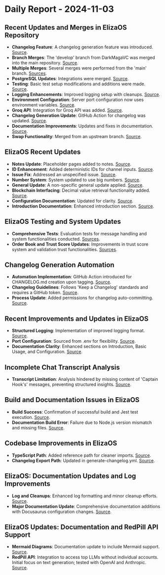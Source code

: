 # Daily Report - 2024-11-03

## Recent Updates and Merges in ElizaOS Repository

- **Changelog Feature**: A changelog generation feature was introduced. [Source](https://github.com/elizaOS/eliza/commit/d54813a2c63c97018aab3c4ed546a7ca1e5b43f9).
- **Branch Merges**: The 'develop' branch from DarkMagaVC was merged into the main repository. [Source](https://github.com/elizaOS/eliza/commit/a20e880c5b5cc8b54466992a63fb02fecd0d8cd5).
- **Multiple Merges**: Several merges were performed from the 'main' branch. [Sources](https://github.com/elizaOS/eliza/commit/940cfbbf3a4608053110443c342257cb24e2193b).
- **PostgreSQL Updates**: Integrations were merged. [Source](https://github.com/elizaOS/eliza/commit/bc4c482826618a7dcd2dab9b9b27b7738de69279).
- **Testing**: Basic test setup modifications and additions were made. [Source](https://github.com/elizaOS/eliza/commit/b00d1ea7c57295bc2fdacfea4b08e13e7d831206).
- **Logging Enhancements**: Improved logging setup with cleanups. [Source](https://github.com/elizaOS/eliza/commit/eda2b14dbab4f34d7be39d6e2916ec71172821da).
- **Environment Configuration**: Server port configuration now uses environment variables. [Source](https://github.com/elizaOS/eliza/commit/40dea4f79467058665d81a0e8dd50639a6d455d5).
- **Groq API**: Integration for Groq API was added. [Source](https://github.com/elizaOS/eliza/commit/aca0cdde6f5b57419568e92edea0d2031f704b37).
- **Changelog Generation Update**: GitHub Action for changelog was updated. [Source](https://github.com/elizaOS/eliza/commit/904770de5d13188d214d011738c7e856b29f94ca).
- **Documentation Improvements**: Updates and fixes in documentation. [Source](https://github.com/elizaOS/eliza/commit/423b2e78db7e1900a86b3dd327b44007d94ca70d).
- **Swap Functionality**: Merged from an upstream branch. [Source](https://github.com/elizaOS/eliza/commit/923ea7537bef303692eb8e6dbc972634888986f7).

## ElizaOS Recent Updates

- **Notes Update**: Placeholder pages added to notes. [Source](https://github.com/elizaOS/eliza/commit/0a8a9d02c5f94215c0bfb0ff9e49aef5b53fa1ab).
- **ID Enhancement**: Added deterministic IDs for channel inputs. [Source](https://github.com/elizaOS/eliza/commit/6f4549e6daa3b701e93b34190719786e374b4263).
- **Issue Fix**: Addressed an unspecified issue. [Source](https://github.com/elizaOS/eliza/commit/7e85609c07a7c5c6c96a224b455d658f30ae76a8).
- **Number System**: System updated to use big numbers. [Source](https://github.com/elizaOS/eliza/commit/50f3a4d9bd4b23ced8964cd96d30e0cd41acf4ef).
- **General Update**: A non-specific general update applied. [Source](https://github.com/elizaOS/eliza/commit/e4af25fbd64f64ff9387f48b1b39833727a4a05e).
- **Blockchain Interfacing**: Decimal value retrieval functionality added. [Source](https://github.com/elizaOS/eliza/commit/f8ffc4dd5bf93e8439cbb55c5e4ee2041194274c).
- **Configuration Documentation**: Updated for clarity. [Source](https://github.com/elizaOS/eliza/commit/ba312e6fa9427c4187784ca133078462fc64db77).
- **Introduction Documentation**: Enhanced introduction section. [Source](https://github.com/elizaOS/eliza/commit/e53fc97f88134010bf5dde76f414a2c7e0da9d2a).

## ElizaOS Testing and System Updates

- **Comprehensive Tests**: Evaluation tests for message handling and system functionalities conducted. [Sources](https://github.com/elizaOS/eliza/issues/191).
- **Order Book and Trust Score Updates**: Improvements in trust score system and validation trust functionalities. [Sources](https://github.com/elizaOS/eliza/commit/c988337e69ef26a2ff7be198dfeaabd5475bac33).

## Changelog Generation Automation

- **Automation Implementation**: GitHub Action introduced for CHANGELOG.md creation upon tagging. [Source](https://github.com/elizaOS/eliza/pull/182).
- **Changelog Guidelines**: Follows 'Keep a Changelog' standards and requires a GitHub token. [Source](https://github.com/elizaOS/eliza/issues/181).
- **Process Update**: Added permissions for changelog auto-committing. [Source](https://github.com/elizaOS/eliza/commit/1f6a168d8ee7009417616afeca3092c72e006065).

## Recent Improvements and Updates in ElizaOS

- **Structured Logging**: Implementation of improved logging format. [Source](https://github.com/elizaOS/eliza/pull/177).
- **Port Configuration**: Sourced from .env for flexibility. [Source](https://github.com/elizaOS/eliza/pull/179).
- **Documentation Clarity**: Enhanced sections on Introduction, Basic Usage, and Configuration. [Source](https://github.com/elizaOS/eliza/pull/195).

## Incomplete Chat Transcript Analysis

- **Transcript Limitation**: Analysis hindered by missing content of 'Captain Hook's' messages, preventing structured insights. [Source](https://discord.com/channels/1253563208833433701/1326603270893867064).

## Build and Documentation Issues in ElizaOS

- **Build Success**: Confirmation of successful build and Jest test execution. [Source](https://github.com/elizaOS/eliza/commit/d9aeb80105ee4d1a50197c3b68015e197e3e65f3).
- **Documentation Build Error**: Failure due to Node.js version mismatch and missing files. [Source](https://github.com/elizaOS/eliza/issues/176).

## Codebase Improvements in ElizaOS

- **TypeScript Path**: Added reference path for cleaner imports. [Source](https://github.com/elizaOS/eliza/commit/a18c192aba597d40e239c7840935d51e0af312f4).
- **Changelog Export Path**: Updated in generate-changelog.yml. [Source](https://github.com/elizaOS/eliza/commit/9e01751d13e002ff11bbffe33145e7576d181113).

## ElizaOS: Documentation Updates and Log Improvements

- **Log and Cleanups**: Enhanced log formatting and minor cleanup efforts. [Source](https://github.com/elizaOS/eliza/commit/880e5ac981b9298fd3fc385f0694f2b45b95c5e5).
- **Major Documentation Update**: Comprehensive documentation additions with Docusaurus configuration changes. [Source](https://github.com/elizaOS/eliza/pull/199).

## ElizaOS Updates: Documentation and RedPill API Support

- **Mermaid Diagrams**: Documentation update to include Mermaid support. [Source](https://github.com/elizaOS/eliza/commit/b2ea10ad70ce62c46dc674898256cf1b620def6c).
- **RedPill API**: Integration to access top LLMs without individual accounts. Initial focus on text generation; tested with OpenAI and Anthropic. [Source](https://github.com/elizaOS/eliza/pull/198).
